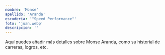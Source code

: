 ```yaml
---
nombre: 'Monse'
apellido: 'Aranda'
escuderia: '"Speed Performance"'
foto: 'juan.webp'
descripcion: ''
---
```


Aquí puedes añadir más detalles sobre Monse Aranda, como su historial de carreras, logros, etc.
